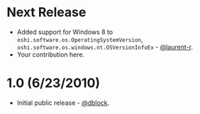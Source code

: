 Next Release
============

* Added support for Windows 8 to `oshi.software.os.OperatingSystemVersion`, `oshi.software.os.windows.nt.OSVersionInfoEx` - [@laurent-r](https://github.com/laurent-r).
* Your contribution here.

1.0 (6/23/2010)
===============

* Initial public release - [@dblock](https://github.com/dblock).
